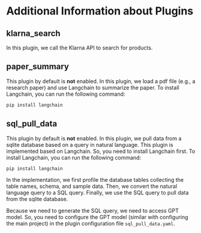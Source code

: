 # Additional Information about Plugins

## klarna_search
In this plugin, we call the Klarna API to search for products.

## paper_summary
This plugin by default is **not** enabled. In this plugin, we load a pdf file (e.g., a research paper) and use Langchain to summarize the paper.
To install Langchain, you can run the following command:
```bash
pip install langchain
```

## sql_pull_data
This plugin by default is **not** enabled. In this plugin, we pull data from a sqlite database based on a query in natural language.
This plugin is implemented based on Langchain. So, you need to install Langchain first.
To install Langchain, you can run the following command:
```bash
pip install langchain
```
In the implementation, we first profile the database tables collecting the table names, schema, and sample data.
Then, we convert the natural language query to a SQL query. 
Finally, we use the SQL query to pull data from the sqlite database.

Because we need to generate the SQL query, we need to access GPT model. 
So, you need to configure the GPT model (similar with configuring the main project) in the plugin configuration file `sql_pull_data.yaml`.

